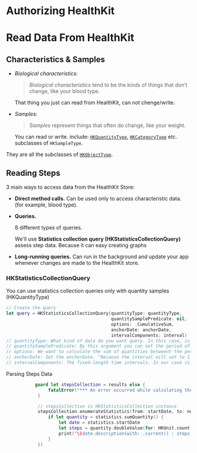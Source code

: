 # Authorizing HealthKit





# Read Data From HealthKit

## Characteristics & Samples

- *Biological characteristics*: 

  > *Biological characteristics* tend to be the kinds of things that don’t change, like your blood type.

  That thing you just can read from HealthKit, can not chenge/write.

- *Samples*:

  > *Samples* represent things that often do change, like your weight.

  You can read or write. include: [`HKQuantityType`](https://developer.apple.com/documentation/healthkit/hkquantitytype), [`HKCategoryType`](https://developer.apple.com/documentation/healthkit/hkcategorytype)  etc. subclasses of  `HKSampleType`.

They are all the subclasses of  [`HKObjectType`](https://developer.apple.com/documentation/healthkit/hkobjecttype).

## Reading Steps

3 main ways to access data from the HealthKit Store:

- **Direct method calls.** Can be used only to access characteristic data. (for example, blood type).

- **Queries.**

  8 different types of queries. 

  We'll use **Statistics collection query (HKStatisticsCollectionQuery)** assess step data. Because it can easy creating graphs

- **Long-running queries.** Can run in the background and update your app whenever changes are made to the HealthKit store.

###  HKStatisticsCollectionQuery

You can use statistics collection queries only with quantity samples (HKQuantityType)

```swift
// Create the query
let query = HKStatisticsCollectionQuery(quantityType: quantityType,
                                        quantitySamplePredicate: nil,
                                        options: .CumulativeSum,
                                        anchorDate: anchorDate,
                                        intervalComponents: interval)
// quantityType: What kind of data do you want query. In this case, is "HKObjectType.quantityType(forIdentifier:HKQuantityTypeIdentifier.stepCount)!"
// quantitySamplePredicate: By this argument you can set the period of data (Which time period data do you want to read). And also you can filter the manually entered data.
// options: We want to calculate the sum of quantities betweent the period time.
// anchorDate: Set the anchorDate. "Because the interval will set to 1 day long, the anchor’s exact date doesn’t matter"
// intervalComponents: The fixed-length time intervals. In our case is 1 day.
```

Parsing Steps Data

```swift
           guard let stepsCollection = results else {
                fatalError("*** An error occurred while calculating the statistics: \(String(describing: error?.localizedDescription)) ***")
            }

            // stepsCollection is HKStatisticsCollection instance
            stepsCollection.enumerateStatistics(from: startDate, to: now, with: { (statistics, stop) in
                if let quantity = statistics.sumQuantity() {
                    let date = statistics.startDate
                    let steps = quantity.doubleValue(for: HKUnit.count())
                    print("\(date.description(with: .current)) : steps = \(Int(steps))")
                }
            })
```















